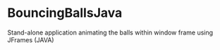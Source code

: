 # BouncingBallsJava
Stand-alone application animating the balls within window frame using JFrames (JAVA)
